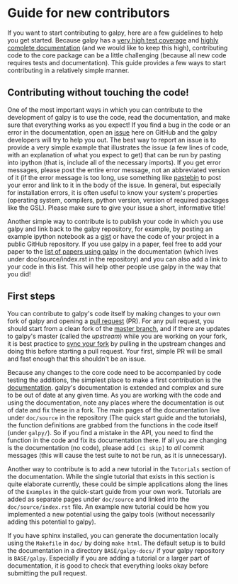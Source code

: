 # Guide for new contributors

If you want to start contributing to galpy, here are a few guidelines to help you get started. Because galpy has a [very high test coverage](https://coveralls.io/r/jobovy/galpy?branch=master) and [highly complete documentation](galpy.readthedocs.org/en/latest/) (and we would like to keep this high), contributing code to the core package can be a little challenging (because all new code requires tests and documentation). This guide provides a few ways to start contributing in a relatively simple manner.

## Contributing without touching the code!

One of the most important ways in which you can contribute to the development of galpy is to use the code, read the documentation, and make sure that everything works as you expect! If you find a bug in the code or an error in the documentation, open an [issue](https://github.com/jobovy/galpy/issues) here on GitHub and the galpy developers will try to help you out. The best way to report an issue is to provide a very simple example that illustrates the issue (a few lines of code, with an explanation of what you expect to get) that can be run by pasting into ipython (that is, include all of the necessary imports). If you get error messages, please post the entire error message, not an abbreviated version of it (if the error message is too long, use something like [pastebin](http://pastebin.com/) to post your error and link to it in the body of the issue. In general, but especially for installation errors, it is often useful to know your system's properties (operating system, compilers, python version, version of required packages like the GSL). Please make sure to give your issue a short, informative title!

Another simple way to contribute is to publish your code in which you use galpy and link back to the galpy repository, for example, by posting an example ipython notebook as a [gist](https://gist.github.com/) or have the code of your project in a public GitHub repository. If you use galpy in a paper, feel free to add your paper to the [list of papers using galpy](http://galpy.readthedocs.io/en/latest/#papers-using-galpy) in the documentation (which lives under doc/source/index.rst in the repository) and you can also add a link to your code in this list. This will help other people use galpy in the way that you did!

## First steps

You can contribute to galpy's code itself by making changes to your own fork of galpy and opening a [pull request](https://github.com/jobovy/galpy/pulls) (PR). For any pull request, you should start from a clean fork of the [master branch](https://github.com/jobovy/galpy/tree/master), and if there are updates to galpy's master (called the *upstream*) while you are working on your fork, it is best practice to [sync your fork](https://help.github.com/articles/syncing-a-fork/) by pulling in the upstream changes and doing this before starting a pull request. Your first, simple PR will be small and fast enough that this shouldn't be an issue.

Because any changes to the core code need to be accompanied by code testing the additions, the simplest place to make a first contribution is the [documentation](galpy.readthedocs.org/en/latest/). galpy's documentation is extended and complex and sure to be out of date at any given time. As you are working with the code and using the documentation, note any places where the documentation is out of date and fix these in a fork. The main pages of the documentation live under ``doc/source`` in the repository (The quick start guide and the tutorials), the function definitions are grabbed from the functions in the code itself (under ``galpy/``). So if you find a mistake in the API, you need to find the function in the code and fix its documentation there. If all you are changing is the documentation (no code), please add ``[ci skip]`` to *all* commit messages (this will cause the test suite to not be run, as it is unnecessary).

Another way to contribute is to add a new tutorial in the ``Tutorials`` section of the documentation. While the single tutorial that exists in this section is quite elaborate currently, these could be simple applications along the lines of the ``Examples`` in the quick-start guide from your own work. Tutorials are added as separate pages under ``doc/source`` and linked into the ``doc/source/index.rst`` file. An example new tutorial could be how you implemented a new potential using the galpy tools (without necessarily adding this potential to galpy).

If you have sphinx installed, you can generate the documentation locally using the ``Makefile`` in ``doc/`` by doing ``make html``. The default setup is to build the documentation in a directory ``BASE/galpy-docs/`` if your galpy repository is ``BASE/galpy``. Especially if you are adding a tutorial or a larger part of documentation, it is good to check that everything looks okay before submitting the pull request.

